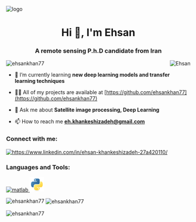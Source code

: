 ![logo](https://github.com/ehsankhan77/ehsankhan77/blob/main/Pic.jpg)

<h1 align="center">Hi 👋, I'm Ehsan</h1>
<h3 align="center">A remote sensing P.h.D candidate from Iran</h3>

<img align="right" alt="Ehsan" width src="https://camo.githubusercontent.com/2366b34bb903c09617990fb5fff4622f3e941349e846ddb7e73df872a9d21233/68747470733a2f2f63646e2e6472696262626c652e636f6d2f75736572732f3733303730332f73637265656e73686f74732f363538313234332f6176656e746f2e676966">


<p align="left"> <img src="https://komarev.com/ghpvc/?username=ehsankhan77&label=Profile%20views&color=0e75b6&style=flat" alt="ehsankhan77" /> </p>

- 🌱 I’m currently learning **new deep learning models and transfer learning techniques**

- 👨‍💻 All of my projects are available at [https://github.com/ehsankhan77](https://github.com/ehsankhan77)

- 💬 Ask me about **Satellite image processing, Deep Learning**

- 📫 How to reach me **eh.khankeshizadeh@gmail.com**

<h3 align="left">Connect with me:</h3>
<p align="left">
<a href="https://linkedin.com/in/https://www.linkedin.com/in/ehsan-khankeshizadeh-27a420110/" target="blank"><img align="center" src="https://raw.githubusercontent.com/rahuldkjain/github-profile-readme-generator/master/src/images/icons/Social/linked-in-alt.svg" alt="https://www.linkedin.com/in/ehsan-khankeshizadeh-27a420110/" height="30" width="40" /></a>
</p>

<h3 align="left">Languages and Tools:</h3>
<p align="left"> <a href="https://www.mathworks.com/" target="_blank" rel="noreferrer"> <img src="https://upload.wikimedia.org/wikipedia/commons/2/21/Matlab_Logo.png" alt="matlab" width="40" height="40"/> </a> <a href="https://www.python.org" target="_blank" rel="noreferrer"> <img src="https://raw.githubusercontent.com/devicons/devicon/master/icons/python/python-original.svg" alt="python" width="40" height="40"/> </a> </p>

<p><img align="left" src="https://github-readme-stats.vercel.app/api/top-langs?username=ehsankhan77&show_icons=true&locale=en&layout=compact" alt="ehsankhan77" /></p>

<p>&nbsp;<img align="center" src="https://github-readme-stats.vercel.app/api?username=ehsankhan77&show_icons=true&locale=en" alt="ehsankhan77" /></p>

<p><img align="center" src="https://github-readme-streak-stats.herokuapp.com/?user=ehsankhan77&" alt="ehsankhan77" /></p>

